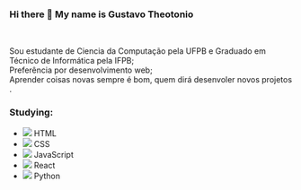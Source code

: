 ### Hi there 👋 My name is Gustavo Theotonio
</br>

Sou estudante de Ciencia da Computação pela UFPB e Graduado em Técnico de Informática pela IFPB;
</br>
Preferência por desenvolvimento web;
</br>
Aprender coisas novas sempre é bom, quem dirá desenvoler novos projetos .
</br>

### Studying:

- <img src="https://img.icons8.com/color/20/000000/html-5--v1.png"/> HTML 
- <img src="https://img.icons8.com/color/20/000000/css3.png"/> CSS
- <img src="https://img.icons8.com/color/20/000000/javascript--v1.png"/> JavaScript
- <img src="https://img.icons8.com/office/20/000000/react.png"/> React
- <img src="https://img.icons8.com/color/20/000000/python--v1.png"/> Python
